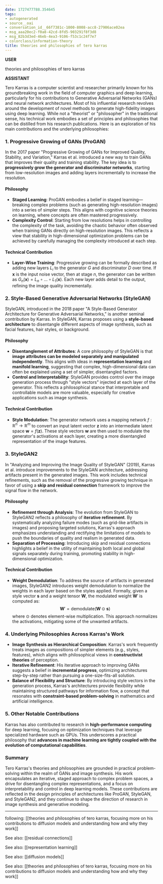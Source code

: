 ```yaml
---
date: 1727477788.354645
tags:
- autogenerated
- source__oai
- conversation_id__66f7381c-1000-8008-acc8-27906ace02ea
- msg_aaa20ec2-f0a8-42cd-8fd5-903291f8f3d8
- msg_82b3d3ed-46eb-4ea3-9106-f53c1c24f7e7
- colorclass/information-theory
title: theories and philosophies of tero karras
---
```


**USER**

theories and philosophies of tero karras


**ASSISTANT**

Tero Karras is a computer scientist and researcher primarily known for his groundbreaking work in the field of computer graphics and deep learning, particularly for his contributions to Generative Adversarial Networks (GANs) and neural network architectures. Most of his influential research revolves around the development of novel methods to generate high-fidelity images using deep learning. While not a "theorist" or "philosopher" in the traditional sense, his technical work embodies a set of principles and philosophies that can be distilled from his research publications. Here is an exploration of his main contributions and the underlying philosophies:

### 1. **Progressive Growing of GANs (ProGAN)**
In the 2017 paper "Progressive Growing of GANs for Improved Quality, Stability, and Variation," Karras et al. introduced a new way to train GANs that improves their quality and training stability. The key idea is to **progressively grow the generator and discriminator networks**, starting from low-resolution images and adding layers incrementally to increase the resolution.

#### **Philosophy**
- **Staged Learning**: ProGAN embodies a belief in staged learning—breaking complex problems (such as generating high-resolution images) into a series of simpler steps. This aligns with cognitive science theories on learning, where concepts are often mastered progressively.
- **Complexity Control**: Starting from low resolutions helps in controlling the complexity of the task, avoiding the chaotic behavior often observed when training GANs directly on high-resolution images. This reflects a view that stability in high-dimensional optimization problems can be achieved by carefully managing the complexity introduced at each step.

#### **Technical Contribution**
- **Layer-Wise Training**: Progressive growing can be formally described as adding new layers $L_i$ to the generator $G$ and discriminator $D$ over time. If $\mathbf{x}$ is the input noise vector, then at stage $n$, the generator can be written as $G_n(\mathbf{x}) = L_n \circ \dots \circ L_1 (\mathbf{x})$. Each new layer adds detail to the output, refining the image quality incrementally.

### 2. **Style-Based Generative Adversarial Networks (StyleGAN)**
StyleGAN, introduced in the 2018 paper "A Style-Based Generator Architecture for Generative Adversarial Networks," is another seminal contribution by Karras. In StyleGAN, Karras proposes using a **style-based architecture** to disentangle different aspects of image synthesis, such as facial features, hair styles, or background.

#### **Philosophy**
- **Disentanglement of Attributes**: A core philosophy of StyleGAN is that **image attributes can be modeled separately and manipulated independently**. This aligns with ideas in **representation learning** and **manifold learning**, suggesting that complex, high-dimensional data can often be explained using a set of simpler, disentangled factors.
- **Control and Interpretability**: StyleGAN provides control over the image generation process through "style vectors" injected at each layer of the generator. This reflects a philosophical stance that interpretable and controllable models are more valuable, especially for creative applications such as image synthesis.

#### **Technical Contribution**
- **Style Modulation**: The generator network uses a mapping network $f: \mathbb{R}^n \to \mathbb{R}^m$ to convert an input latent vector $\mathbf{z}$ into an intermediate latent space $\mathbf{w} = f(\mathbf{z})$. These style vectors $\mathbf{w}$ are then used to modulate the generator's activations at each layer, creating a more disentangled representation of the image features.

### 3. **StyleGAN2**
In "Analyzing and Improving the Image Quality of StyleGAN" (2019), Karras et al. introduce improvements to the StyleGAN architecture, addressing artifacts present in the generated images. This work includes technical refinements, such as the removal of the progressive growing technique in favor of using a **skip and residual connection** framework to improve the signal flow in the network.

#### **Philosophy**
- **Refinement through Analysis**: The evolution from StyleGAN to StyleGAN2 reflects a philosophy of **iterative refinement**. By systematically analyzing failure modes (such as grid-like artifacts in images) and proposing targeted solutions, Karras's approach emphasizes understanding and rectifying the limitations of models to push the boundaries of quality and realism in generated data.
- **Separation of Processing**: Introducing skip and residual connections highlights a belief in the utility of maintaining both local and global signals separately during training, promoting stability in high-dimensional optimization.

#### **Technical Contribution**
- **Weight Demodulation**: To address the source of artifacts in generated images, StyleGAN2 introduces weight demodulation to normalize the weights in each layer based on the styles applied. Formally, given a style vector $\mathbf{s}$ and a weight tensor $\mathbf{W}$, the modulated weight $\mathbf{W}'$ is computed as:
  $$ \mathbf{W}' = \text{demodulate}(\mathbf{W} \odot \mathbf{s}) $$
  where $\odot$ denotes element-wise multiplication. This approach normalizes the activations, mitigating some of the unwanted artifacts.

### 4. **Underlying Philosophies Across Karras's Work**
- **Image Synthesis as Hierarchical Composition**: Karras's work frequently treats images as compositions of simpler elements (e.g., styles, features), which aligns with philosophical views in **constructivist theories** of perception.
- **Iterative Refinement**: His iterative approach to improving GANs suggests a belief in **incremental progress**, optimizing architectures step-by-step rather than pursuing a one-size-fits-all solution.
- **Balance of Flexibility and Structure**: By introducing style vectors in the generation process, Karras's architectures provide flexibility while maintaining structured pathways for information flow, a concept that resonates with **constraint-based problem-solving** in mathematics and artificial intelligence.

### 5. **Other Notable Contributions**
Karras has also contributed to research in **high-performance computing** for deep learning, focusing on optimization techniques that leverage specialized hardware such as GPUs. This underscores a practical philosophy that **advances in machine learning are tightly coupled with the evolution of computational capabilities**.

### Summary
Tero Karras's theories and philosophies are grounded in practical problem-solving within the realm of GANs and image synthesis. His work encapsulates an iterative, staged approach to complex problem spaces, a drive for disentangling complex representations, and a focus on interpretability and control in deep learning models. These contributions are reflected in the design principles of architectures like ProGAN, StyleGAN, and StyleGAN2, and they continue to shape the direction of research in image synthesis and generative modeling.


---


following: [[theories and philosophies of tero karras, focusing more on his contributions to diffusion models and understanding how and why they work]]

See also: [[residual connections]]


See also: [[representation learning]]


See also: [[diffusion models]]


See also: [[theories and philosophies of tero karras, focusing more on his contributions to diffusion models and understanding how and why they work]]